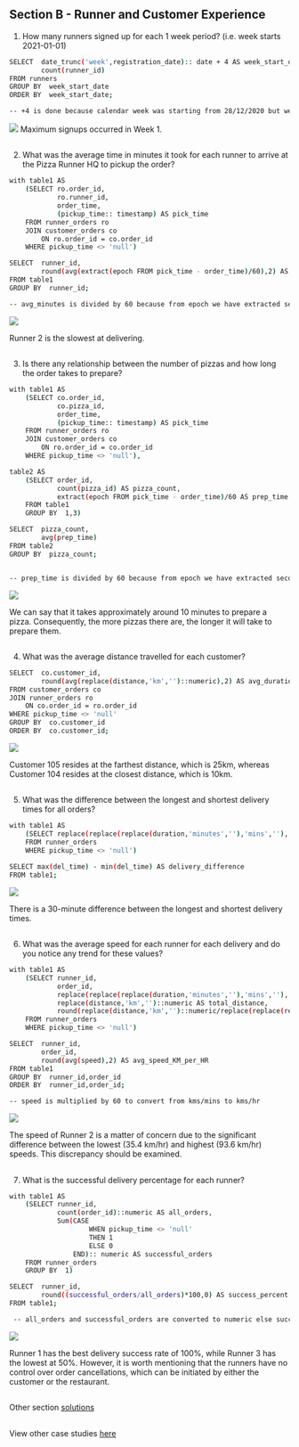 ## Section B - Runner and Customer Experience

1. How many runners signed up for each 1 week period? (i.e. week starts 2021-01-01)
```bash
SELECT  date_trunc('week',registration_date):: date + 4 AS week_start_date, 
        count(runner_id)
FROM runners
GROUP BY  week_start_date
ORDER BY  week_start_date;

-- +4 is done because calendar week was starting from 28/12/2020 but we wanted week starting from 01/01/2021. Hence 4 days were added

```
![](https://github.com/MandarSawant18/SQL_Projects/blob/main/Data%20with%20Danny%20SQL%20Challenge/Case%20Study%202%20-%20Pizza%20Runner/Screenshots/B1.png?raw=true)
Maximum signups occurred in Week 1.

##
2. What was the average time in minutes it took for each runner to arrive at the Pizza Runner HQ to pickup the order?
```bash
with table1 AS 
    (SELECT ro.order_id,
            ro.runner_id,
            order_time,
            (pickup_time:: timestamp) AS pick_time
    FROM runner_orders ro
    JOIN customer_orders co
        ON ro.order_id = co.order_id
    WHERE pickup_time <> 'null')

SELECT  runner_id,
        round(avg(extract(epoch FROM pick_time - order_time)/60),2) AS avg_minutes
FROM table1
GROUP BY  runner_id;

-- avg_minutes is divided by 60 because from epoch we have extracted seconds and we want time in mins
```
![](https://github.com/MandarSawant18/SQL_Projects/blob/main/Data%20with%20Danny%20SQL%20Challenge/Case%20Study%202%20-%20Pizza%20Runner/Screenshots/B2.png?raw=true)

Runner 2 is the slowest at delivering.
##
3. Is there any relationship between the number of pizzas and how long the order takes to prepare?
```bash
with table1 AS 
    (SELECT co.order_id,
            co.pizza_id,
            order_time,
            (pickup_time:: timestamp) AS pick_time
    FROM runner_orders ro
    JOIN customer_orders co
        ON ro.order_id = co.order_id
    WHERE pickup_time <> 'null'), 

table2 AS 
    (SELECT order_id,
            count(pizza_id) AS pizza_count,
            extract(epoch FROM pick_time - order_time)/60 AS prep_time
    FROM table1
    GROUP BY  1,3) 

SELECT  pizza_count,
        avg(prep_time)
FROM table2
GROUP BY  pizza_count;


-- prep_time is divided by 60 because from epoch we have extracted seconds and we want time in mins
```
![](https://github.com/MandarSawant18/SQL_Projects/blob/main/Data%20with%20Danny%20SQL%20Challenge/Case%20Study%202%20-%20Pizza%20Runner/Screenshots/B3.png?raw=true)

We can say that it takes approximately around 10 minutes to prepare a pizza. Consequently, the more pizzas there are, the longer it will take to prepare them.
##
4. What was the average distance travelled for each customer?
```bash
SELECT  co.customer_id,
        round(avg(replace(distance,'km','')::numeric),2) AS avg_duration
FROM customer_orders co
JOIN runner_orders ro
    ON co.order_id = ro.order_id
WHERE pickup_time <> 'null'
GROUP BY  co.customer_id
ORDER BY  co.customer_id;
```
![](https://github.com/MandarSawant18/SQL_Projects/blob/main/Data%20with%20Danny%20SQL%20Challenge/Case%20Study%202%20-%20Pizza%20Runner/Screenshots/B4.png?raw=true)

Customer 105 resides at the farthest distance, which is 25km, whereas Customer 104 resides at the closest distance, which is 10km.
##
5. What was the difference between the longest and shortest delivery times for all orders?
```bash
with table1 AS 
    (SELECT replace(replace(replace(duration,'minutes',''),'mins',''),'minute','')::integer AS del_time
    FROM runner_orders
    WHERE pickup_time <> 'null')

SELECT max(del_time) - min(del_time) AS delivery_difference
FROM table1;
```
![](https://github.com/MandarSawant18/SQL_Projects/blob/main/Data%20with%20Danny%20SQL%20Challenge/Case%20Study%202%20-%20Pizza%20Runner/Screenshots/B5.png?raw=true)

There is a 30-minute difference between the longest and shortest delivery times.
##
6. What was the average speed for each runner for each delivery and do you notice any trend for these values?
```bash
with table1 AS 
    (SELECT runner_id,
            order_id,
            replace(replace(replace(duration,'minutes',''),'mins',''),'minute','')::integer AS del_time, 
            replace(distance,'km','')::numeric AS total_distance, 
            round(replace(distance,'km','')::numeric/replace(replace(replace(duration,'minutes',''),'mins',''),'minute','')::integer,2)*60 AS speed
    FROM runner_orders
    WHERE pickup_time <> 'null')

SELECT  runner_id,
        order_id,
        round(avg(speed),2) AS avg_speed_KM_per_HR
FROM table1
GROUP BY  runner_id,order_id
ORDER BY  runner_id,order_id;

-- speed is multiplied by 60 to convert from kms/mins to kms/hr
```
![](https://github.com/MandarSawant18/SQL_Projects/blob/main/Data%20with%20Danny%20SQL%20Challenge/Case%20Study%202%20-%20Pizza%20Runner/Screenshots/B6.png?raw=true)

The speed of Runner 2 is a matter of concern due to the significant difference between the lowest (35.4 km/hr) and highest (93.6 km/hr) speeds. This discrepancy should be examined.
##
7. What is the successful delivery percentage for each runner?
```bash
with table1 AS 
    (SELECT runner_id,
            count(order_id)::numeric AS all_orders,
            Sum(CASE
                    WHEN pickup_time <> 'null' 
                    THEN 1 
                    ELSE 0 
                END):: numeric AS successful_orders
    FROM runner_orders
    GROUP BY  1)

SELECT  runner_id,
        round((successful_orders/all_orders)*100,0) AS success_percent
FROM table1;

 -- all_orders and successful_orders are converted to numeric else success_percent will be shown as 0

```
![](https://github.com/MandarSawant18/SQL_Projects/blob/main/Data%20with%20Danny%20SQL%20Challenge/Case%20Study%202%20-%20Pizza%20Runner/Screenshots/B7.png?raw=true)

Runner 1 has the best delivery success rate of 100%, while Runner 3 has the lowest at 50%. However, it is worth mentioning that the runners have no control over order cancellations, which can be initiated by either the customer or the restaurant.
##
Other section [solutions](https://github.com/MandarSawant18/SQL_Projects/tree/main/Data%20with%20Danny%20SQL%20Challenge/Case%20Study%202%20-%20Pizza%20Runner/Solution%20Files%20md)

##
View other case studies [here](https://github.com/MandarSawant18/SQL_Projects/tree/main/Data%20with%20Danny%20SQL%20Challenge)